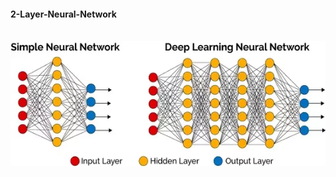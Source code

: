 #### 2-Layer-Neural-Network
<br>

<img height='200' src=https://github.com/samiarja/2-Layer-Neural-Network/blob/master/NN-and-DL.png alt='A Nice Visualization'/>
<br>
